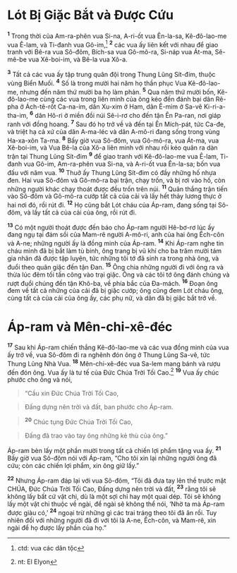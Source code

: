 

# Lót Bị Giặc Bắt và Được Cứu
<sup><b>1</b></sup> Trong thời của Am-ra-phên vua Si-na, A-ri-ốt vua Ên-la-sa, Kê-đô-lao-me vua Ê-lam, và Ti-đanh vua Gô-im,[^1] <sup><b>2</b></sup> các vua ấy liên kết với nhau để giao tranh với Bê-ra vua Sô-đôm, Bích-sa vua Gô-mô-ra, Si-náp vua Át-ma, Sê-mê-be vua Xê-boi-im, và Bê-la vua Xô-a.

<sup><b>3</b></sup> Tất cả các vua ấy tập trung quân đội trong Thung Lũng Sít-đim, thuộc vùng Biển Muối. <sup><b>4</b></sup> Số là trong mười hai năm họ thần phục Vua Kê-đô-lao-me, nhưng đến năm thứ mười ba họ làm phản. <sup><b>5</b></sup> Qua năm thứ mười bốn, Kê-đô-lao-me cùng các vua trong liên minh của ông kéo đến đánh bại dân Rê-pha ở Ách-tê-rốt Ca-na-im, dân Xu-xim ở Ham, dân Ê-mim ở Sa-vê Ki-ri-a-tha-im, <sup><b>6</b></sup> dân Hô-ri ở miền đồi núi Sê-i-rơ cho đến tận Ên Pa-ran, nơi giáp ranh với đồng hoang. <sup><b>7</b></sup> Sau đó họ trở về và đến tại Ên Mích-pát, tức Ca-đe, và triệt hạ cả xứ của dân A-ma-léc và dân A-mô-ri đang sống trong vùng Ha-xa-xôn Ta-ma. <sup><b>8</b></sup> Bấy giờ vua Sô-đôm, vua Gô-mô-ra, vua Át-ma, vua Xê-boi-im, và Vua Bê-la của Xô-a liên minh với nhau rồi kéo quân ra dàn trận tại Thung Lũng Sít-đim <sup><b>9</b></sup> để giao tranh với Kê-đô-lao-me vua Ê-lam, Ti-đanh vua Gô-im, Am-ra-phên vua Si-na, và A-ri-ốt vua Ên-la-sa; bốn vua đấu với năm vua. <sup><b>10</b></sup> Thuở ấy Thung Lũng Sít-đim có đầy những hố nhựa đen. Hai vua Sô-đôm và Gô-mô-ra bại trận, chạy trốn, và bị rơi vào hố, còn những người khác chạy thoát được đều trốn trên núi. <sup><b>11</b></sup> Quân thắng trận tiến vào Sô-đôm và Gô-mô-ra cướp tất cả của cải và lấy hết thảy lương thực ở hai nơi đó, rồi rút đi. <sup><b>12</b></sup> Họ cũng bắt Lót cháu của Áp-ram, đang sống tại Sô-đôm, và lấy tất cả của cải của ông, rồi rút đi.

<sup><b>13</b></sup> Có một người thoát được đến báo cho Áp-ram người Hê-bơ-rơ lúc ấy đang ngụ tại đám sồi của Mam-rê người A-mô-ri, anh của hai ông Ếch-côn và A-ne; những người ấy là đồng minh của Áp-ram. <sup><b>14</b></sup> Khi Áp-ram nghe tin cháu mình đã bị bắt làm tù binh, ông trang bị vũ khí cho ba trăm mười tám gia nhân đã được tập luyện, tức những tôi tớ đã sinh ra trong nhà ông, và đuổi theo quân giặc đến tận Đan. <sup><b>15</b></sup> Ông chia những người đi với ông ra và thừa lúc đêm tối tấn công vào trại giặc. Ông và các tôi tớ ông đánh chúng và rượt đuổi chúng đến tận Khô-ba, về phía bắc của Đa-mách. <sup><b>16</b></sup> Đoạn ông đem về tất cả những của cải đã bị giặc cướp; ông cũng đem Lót cháu ông, cùng tất cả của cải của ông ấy, các phụ nữ, và dân đã bị giặc bắt trở về.

# Áp-ram và Mên-chi-xê-đéc
<sup><b>17</b></sup> Sau khi Áp-ram chiến thắng Kê-đô-lao-me và các vua đồng minh của vua ấy trở về, vua Sô-đôm đi ra nghênh đón ông ở Thung Lũng Sa-vê, tức Thung Lũng Nhà Vua. <sup><b>18</b></sup> Mên-chi-xê-đéc vua Sa-lem mang bánh và rượu đến đón ông. Vua ấy là tư tế của Đức Chúa Trời Tối Cao.[^2] <sup><b>19</b></sup> Vua ấy chúc phước cho ông và nói,


> “Cầu xin Đức Chúa Trời Tối Cao,
>


> Đấng dựng nên trời và đất, ban phước cho Áp-ram.
>


> <sup><b>20</b></sup> Chúc tụng Đức Chúa Trời Tối Cao,
>


> Đấng đã trao vào tay ông những kẻ thù của ông.”
>

Áp-ram bèn lấy một phần mười trong tất cả chiến lợi phẩm tặng vua ấy. <sup><b>21</b></sup> Bấy giờ vua Sô-đôm nói với Áp-ram, “Cho tôi xin lại những người ông đã cứu; còn các chiến lợi phẩm, xin ông giữ lấy.”

<sup><b>22</b></sup> Nhưng Áp-ram đáp lại với vua Sô-đôm, “Tôi đã đưa tay lên thề trước mặt CHÚA, Đức Chúa Trời Tối Cao, Đấng dựng nên trời và đất, <sup><b>23</b></sup> rằng tôi sẽ không lấy bất cứ vật chi, dù là một sợi chỉ hay một quai dép. Tôi sẽ không lấy một vật chi thuộc về ngài, để ngài sẽ không thể nói, ‘Nhờ ta mà Áp-ram được giàu có,’ <sup><b>24</b></sup> ngoại trừ những gì các trai tráng theo tôi đã ăn rồi. Tuy nhiên đối với những người đã đi với tôi là A-ne, Ếch-côn, và Mam-rê, xin ngài để họ được lấy phần của họ.”

[^1]: ctd: vua các dân tộc
[^2]: nt: El Elyon
